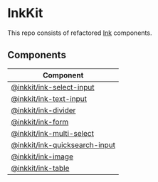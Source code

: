 # InkKit

This repo consists of refactored [Ink](https://github.com/vadimdemedes/ink) components.

## Components

|Component                                                                                                   | 
| ---------------------------------------------------------------------------------------------------------- |
|[@inkkit/ink-select-input](https://github.com/deralaxo/InkKit/tree/main/packages/ink-select-input)          |
|[@inkkit/ink-text-input](https://github.com/deralaxo/InkKit/tree/main/packages/ink-text-input)              |
|[@inkkit/ink-divider](https://github.com/deralaxo/InkKit/tree/main/packages/ink-divider)                    |
|[@inkkit/ink-form](https://github.com/deralaxo/InkKit/tree/main/packages/ink-form)                          |
|[@inkkit/ink-multi-select](https://github.com/deralaxo/InkKit/tree/main/packages/ink-multi-select)          |
|[@inkkit/ink-quicksearch-input](https://github.com/deralaxo/InkKit/tree/main/packages/ink-quicksearch-input)|
|[@inkkit/ink-image](https://github.com/deralaxo/InkKit/tree/main/packages/ink-image)                        |
|[@inkkit/ink-table](https://github.com/deralaxo/InkKit/tree/main/packages/ink-table)                        |